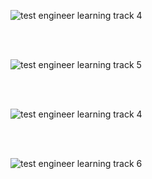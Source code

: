
![test engineer learning track 4](https://user-images.githubusercontent.com/5239538/26896712-c66e0288-4b93-11e7-9297-4daf6aeee4fb.png)

<br>
<br>

![test engineer learning track 5](https://user-images.githubusercontent.com/5239538/26896638-82c4373c-4b93-11e7-8da3-cea3c798c15b.png)

<br>
<br>

![test engineer learning track 4](https://user-images.githubusercontent.com/5239538/26896635-810a8694-4b93-11e7-8731-849bbbc48f1c.png)

<br>
<br>

![test engineer learning track 6](https://user-images.githubusercontent.com/5239538/26896640-84862576-4b93-11e7-9275-c798b7c82992.png)
